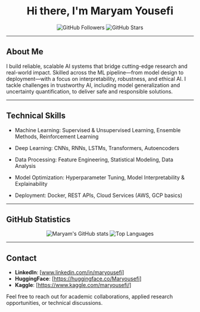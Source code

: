 <h1 align="center">Hi there, I'm Maryam Yousefi </h1>

<p align="center">
  <img src="https://img.shields.io/github/followers/Maryousefi?label=Followers&style=social" alt="GitHub Followers">
  <img src="https://img.shields.io/github/stars/Maryousefi?affiliations=OWNER%2CCOLLABORATOR&style=social" alt="GitHub Stars">
</p>

---

## About Me


I build reliable, scalable AI systems that bridge cutting-edge research and real-world impact. Skilled across the ML pipeline—from model design to deployment—with a focus on interpretability, robustness, and ethical AI. I tackle challenges in trustworthy AI, including model generalization and uncertainty quantification, to deliver safe and responsible solutions.

---

## Technical Skills

- Machine Learning: Supervised & Unsupervised Learning, Ensemble Methods, Reinforcement Learning

- Deep Learning: CNNs, RNNs, LSTMs, Transformers, Autoencoders

- Data Processing: Feature Engineering, Statistical Modeling, Data Analysis

- Model Optimization: Hyperparameter Tuning, Model Interpretability & Explainability

- Deployment: Docker, REST APIs, Cloud Services (AWS, GCP basics)



---

## GitHub Statistics

<p align="center">
  <img src="https://github-readme-stats.vercel.app/api?username=Maryousefi&show_icons=true&theme=default" alt="Maryam's GitHub stats">
  <img src="https://github-readme-stats.vercel.app/api/top-langs/?username=Maryousefi&layout=compact&theme=default" alt="Top Languages">
</p>

---

## Contact

- **LinkedIn**: [www.linkedin.com/in/maryousefi]
- **HuggingFace**: [https://huggingface.co/Maryousefi]
- **Kaggle**: [https://www.kaggle.com/maryousefi/]

Feel free to reach out for academic collaborations, applied research opportunities, or technical discussions.
